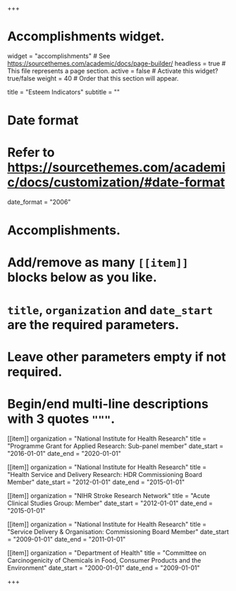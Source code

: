 +++
# Accomplishments widget.
widget = "accomplishments"  # See https://sourcethemes.com/academic/docs/page-builder/
headless = true  # This file represents a page section.
active = false  # Activate this widget? true/false
weight = 40  # Order that this section will appear.

title = "Esteem Indicators"
subtitle = ""

# Date format
#   Refer to https://sourcethemes.com/academic/docs/customization/#date-format
date_format = "2006"

# Accomplishments.
#   Add/remove as many `[[item]]` blocks below as you like.
#   `title`, `organization` and `date_start` are the required parameters.
#   Leave other parameters empty if not required.
#   Begin/end multi-line descriptions with 3 quotes `"""`.
[[item]]
  organization = "National Institute for Health Research"
  title = "Programme Grant for Applied Research: Sub-panel member"
  date_start = "2016-01-01"
  date_end = "2020-01-01"

[[item]]
  organization = "National Institute for Health Research"
  title = "Health Service and Delivery Research: HDR Commissioning Board Member"
  date_start = "2012-01-01"
  date_end = "2015-01-01"

[[item]]
  organization = "NIHR Stroke Research Network"
  title = "Acute Clinical Studies Group: Member"
  date_start = "2012-01-01"
  date_end = "2015-01-01"

[[item]]
  organization = "National Institute for Health Research"
  title = "Service Delivery & Organisation: Commissioning Board Member"
  date_start = "2009-01-01"
  date_end = "2011-01-01"

[[item]]
  organization = "Department of Health"
  title = "Committee on Carcinogenicity of Chemicals in Food, Consumer Products and the Environment"
  date_start = "2000-01-01"
  date_end = "2009-01-01"

+++
